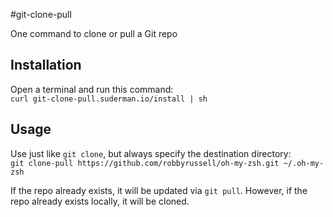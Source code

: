 #git-clone-pull

One command to clone or pull a Git repo

## Installation

Open a terminal and run this command:  
`curl git-clone-pull.suderman.io/install | sh`

## Usage

Use just like `git clone`, but always specify the destination directory:    
`git clone-pull https://github.com/robbyrussell/oh-my-zsh.git ~/.oh-my-zsh`

If the repo already exists, it will be updated via `git pull`. However, if the repo already exists locally, it will be cloned.
